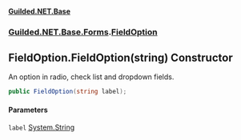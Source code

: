
#### [Guilded.NET.Base](index 'index')
### [Guilded.NET.Base.Forms](index#Guilded_NET_Base_Forms 'Guilded.NET.Base.Forms').[FieldOption](FieldOption 'Guilded.NET.Base.Forms.FieldOption')
## FieldOption.FieldOption(string) Constructor
An option in radio, check list and dropdown fields.  
```csharp
public FieldOption(string label);
```

#### Parameters
<a name='Guilded_NET_Base_Forms_FieldOption_FieldOption(string)_label'></a>
`label` [System.String](https://docs.microsoft.com/en-us/dotnet/api/System.String 'System.String')  
  
